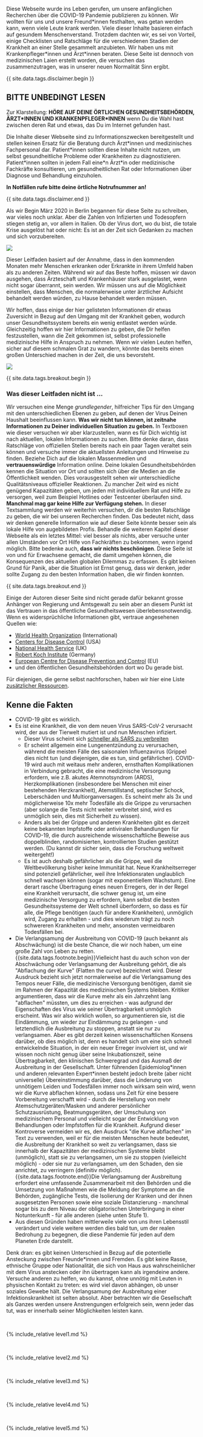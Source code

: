 Diese Webseite wurde ins Leben gerufen, um unsere anfänglichen Recherchen über die COVID-19 Pandemie publizieren zu können. Wir wollten für uns und unsere Freund\*innen festhalten, was getan werden kann, wenn viele Leute krank werden. Viele dieser Inhalte basieren einfach auf gesundem Menschenverstand. Trotzdem dachten wir, es sei von Vorteil, einige Checklisten und Ratschläge für die verschiedenen Stadien der Krankheit an einer Stelle gesammelt anzubieten. Wir haben uns mit Krankenpfleger\*innen und Ärzt\*innen beraten. Diese Seite ist dennoch von medizinischen Laien erstellt worden, die versuchen das zusammenzutragen, was in unserer neuen Normalität Sinn ergibt.

{{ site.data.tags.disclaimer.begin }}

## BITTE UNBEDINGT LESEN

Zur Klarstellung: **HÖRE AUF DEINE ÖRTLICHEN GESUNDHEITSBEHÖRDEN, ÄRZT\*INNEN UND KRANKENPFLEGER\*INNEN** wenn Du die Wahl hast zwischen deren Rat und etwas, das Du im Internet gefunden hast. 

Die Inhalte dieser Webseite sind zu Informationszwecken bereitgestellt und stellen keinen Ersatz für die Beratung durch Ärzt\*innen und medizinisches Fachpersonal dar. Patient\*innen sollten diese Inhalte nicht nutzen, um selbst gesundheitliche Probleme oder Krankheiten zu diagnostizieren. Patient\*innen sollten in jedem Fall eine\*n Ärzt\*in oder medizinische Fachkräfte konsultieren, um gesundheitlichen Rat oder Informationen über Diagnose und Behandlung einzuholen.

**In Notfällen rufe bitte deine örtliche Notrufnummer an!**

{{ site.data.tags.disclaimer.end }}

Als wir Begin März 2020 in Berlin begannen für diese Seite zu schreiben, war vieles noch unklar. Aber die Zahlen von Infizierten und Todesopfern stiegen stetig an, vor allem in Italien. Ob der Virus dort, wo du bist, die totale Krise ausgelöst hat oder nicht: Es ist an der Zeit sich Gedanken zu machen und sich vorzubereiten.

![](/assets/images/virus.png)

Dieser Leitfaden basiert auf der Annahme, dass in den kommenden Monaten mehr Menschen erkranken oder Erkrankte in ihrem Umfeld haben als zu anderen Zeiten. Während wir auf das Beste hoffen, müssen wir davon ausgehen, dass Ärzteschaft und Krankenhäuser stark ausgelastet, wenn nicht sogar überrannt, sein werden. Wir müssen uns auf die Möglichkeit einstellen, dass Menschen, die normalerweise unter ärztlicher Aufsicht behandelt werden würden, zu Hause behandelt werden müssen.

Wir hoffen, dass einige der hier gelisteten Informationen dir etwas Zuversicht in Bezug auf den Umgang mit der Krankheit geben, wodurch unser Gesundheitssystem bereits ein wenig entlastet werden würde. Gleichzeitig hoffen wir hier Informationen zu geben, die Dir helfen festzustellen, wann die Zeit gekommen ist, selbst professionelle medizinische Hilfe in Anspruch zu nehmen. Wenn wir vielen Leuten helfen, sicher auf diesem schmalen Grat zu wandern, könnte das bereits einen großen Unterschied machen in der Zeit, die uns bevorsteht.

[![](/assets/images/treat-at-home.png)](https://www.statnews.com/2020/03/21/coronavirus-plea-from-italy-treat-patients-at-home/ "Ein Plädoyer der Ärzte in Italien: Um eine Covid-19-Katastrophe zu vermeiden, müssen mehr Patienten zu Hause behandelt werden.")

{{ site.data.tags.breakout.begin }}

### Was dieser Leitfaden nicht ist …

Wir versuchen eine Menge *grundlegender*, hilfreicher Tips für den Umgang mit den unterschiedlichen Ebenen zu geben, auf denen der Virus Deinen Haushalt beeinflussen kann. **Was wir nicht tun können, ist zeitnahe Informationen zu Deiner individuellen Situation zu geben.** In Textboxen wie dieser versuchen wir aber klarzustellen, wann es für Dich wichtig ist nach aktuellen, lokalen Informationen zu suchen.
Bitte denke daran, dass Ratschläge von offiziellen Stellen bereits nach ein paar Tagen veraltet sein können und versuche immer die aktuellsten Anleitungen und Hinweise zu finden. Beziehe Dich auf die lokalen Massenmedien und **vertrauenswürdige** Information online. Deine lokalen Gesundheitsbehörden kennen die Situation vor Ort und sollten sich über die Medien an die Öffentlichkeit wenden. 
Dies vorausgestellt sehen wir unterschiedliche Qualitätsniveaus offizieller Reaktionen. Zu mancher Zeit wird es nicht genügend Kapazitäten geben, um jeden mit individuellem Rat und Hilfe zu versorgen, weil zum Beispiel Hotlines oder Testcenter überlaufen sind. **Manchmal mag gar keine Hilfe zur Verfügung stehen.** In dieser Textsammlung werden wir weiterhin versuchen, dir die besten Ratschläge zu geben, die wir bei unseren Recherchen finden. Das bedeutet nicht, dass wir denken generelle Information wie auf dieser Seite könnte besser sein als lokale Hilfe von augebildeten Profis. Behandle die weiteren Kapitel dieser Webseite als ein letztes Mittel: viel besser als nichts, aber versuche unter allen Umständen vor Ort Hilfe von Fachkräften zu bekommen, wenn irgend möglich.
Bitte bedenke auch, **dass wir nichts beschönigen**. Diese Seite ist von und für Erwachsene gemacht, die damit umgehen können, die Konsequenzen des aktuellen globalen Dilemmas zu erfassen. Es gibt keinen Grund für Panik, aber die Situation ist Ernst genug, dass wir denken, jeder sollte Zugang zu den besten Information haben, die wir finden konnten.

{{ site.data.tags.breakout.end }}

Einige der Autoren dieser Seite sind nicht gerade dafür bekannt grosse Anhänger von Regierung und Amtsgewalt zu sein aber an diesem Punkt ist das Vertrauen in das öffentliche Gesundheitswesen überlebensnotwendig. Wenn es widersprüchliche Informationen gibt, vertraue angesehenen Quellen wie:
* [World Health Organization](https://www.who.int/emergencies/diseases/novel-coronavirus-2019) (International)
* [Centers for Disease Control](https://www.cdc.gov/coronavirus/2019-ncov/index.html) (USA)
* [National Health Service](https://www.nhs.uk/conditions/coronavirus-covid-19/) (UK) 
* [Robert Koch Institute](https://www.rki.de/DE/Content/InfAZ/N/Neuartiges_Coronavirus/nCoV.html) (Germany)
* [European Centre for Disease Prevention and Control](https://www.ecdc.europa.eu/en/novel-coronavirus-china) (EU) 
* und den öffentlichen Gesundheitsbehörden dort wo Du gerade bist.

Für diejenigen, die gerne selbst nachforschen, haben wir hier eine Liste [zusätzlicher Ressourcen](https://covid-at-home.info/resources). 

## Kenne die Fakten

* COVID-19 gibt es wirklich.
* Es ist eine Krankheit, die von dem neuen Virus SARS-CoV-2 verursacht wird, der aus der Tierwelt mutiert ist und nun Menschen infiziert.
  * Dieser Virus scheint sich [schneller als SARS zu verbreiten](https://www.nature.com/articles/d41586-020-00660-x) 
  * Er scheint allgemein eine Lungenentzündung zu verursachen, während die meisten Fälle des saisonalen Influenzavirus (Grippe) dies nicht tun (und diejenigen, die es tun, sind gefährlicher). COVID-19 wird auch mit weitaus mehr anderen, ernsthaften Komplikationen in Verbindung gebracht, die eine medizinische Versorgung erfordern, wie z.B. akutes Atemnotsyndrom (ARDS), Herzkomplikationen (insbesondere bei Menschen mit einer bestehenden Herzkrankheit), Atemstillstand, septischer Schock, Leberschäden und Multiorganversagen. Es scheint mehr als 3x und möglicherweise 10x mehr Todesfälle als die Grippe zu verursachen (aber solange die Tests nicht weiter verbreitet sind, wird es unmöglich sein, dies mit Sicherheit zu wissen).
  * Anders als bei der Grippe und anderen Krankheiten gibt es derzeit keine bekannten Impfstoffe oder antiviralen Behandlungen für COVID-19, die durch ausreichende wissenschaftliche Beweise aus doppelblinden, randomisierten, kontrollierten Studien gestützt werden. (Du kannst dir sicher sein, dass die Forschung weltweit weitergeht!)
  * Es ist auch deshalb gefährlicher als die Grippe, weil die Weltbevölkerung bisher keine Immunität hat. Neue Krankheitserreger sind potenziell gefährlicher, weil ihre Infektionsraten unglaublich schnell wachsen können (sogar mit exponentiellem Wachstum). Eine derart rasche Übertragung eines neuen Erregers, der in der Regel eine Krankheit verursacht, die schwer genug ist, um eine medizinische Versorgung zu erfordern, kann selbst die besten Gesundheitssysteme der Welt schnell überfordern, so dass es für alle, die Pflege benötigen (auch für andere Krankheiten), unmöglich wird, Zugang zu erhalten - und dies wiederum trägt zu noch schwereren Krankheiten und mehr, ansonsten vermeidbaren Todesfällen bei.
* Die Verlangsamung der Ausbreitung von COVID-19 (auch bekannt als Abschwächung) ist die beste Chance, die wir noch haben, um eine große Zahl von Leben zu retten. {{site.data.tags.footnote.begin}}Vielleicht hast du auch schon von der Abschwächung oder Verlangsamung der Ausbreitung gehört, die als "Abflachung der Kurve" (Flatten the curve) bezeichnet wird. Dieser Ausdruck bezieht sich jetzt normalerweise auf die Verlangsamung des Tempos neuer Fälle, die medizinische Versorgung benötigen, damit sie im Rahmen der Kapazität des medizinischen Systems bleiben. Kritiker argumentieren, dass wir die Kurve mehr als ein Jahrzehnt lang "abflachen" müssten, um dies zu erreichen - was aufgrund der Eigenschaften des Virus wie seiner Übertragbarkeit unmöglich erscheint. Was wir also wirklich wollen, so argumentieren sie, ist die Eindämmung, um wieder zur Eindämmung zu gelangen - und letztendlich die Ausbreitung zu stoppen, anstatt sie nur zu verlangsamen.
Aber es gibt derzeit keinen wissenschaftlichen Konsens darüber, ob dies möglich ist, denn es handelt sich um eine sich schnell entwickelnde Situation, in der ein neuer Erreger involviert ist, und wir wissen noch nicht genug über seine Inkubationszeit, seine Übertragbarkeit, den klinischen Schweregrad und das Ausmaß der Ausbreitung in der Gesellschaft. Unter führenden Epidemiolog\*innen und anderen relevanten Expert\*innen besteht jedoch breite (aber nicht universelle) Übereinstimmung darüber, dass die Linderung von unnötigem Leiden und Todesfällen immer noch wirksam sein wird, wenn wir die Kurve abflachen können, sodass uns Zeit für eine bessere Vorbereitung verschafft wird - durch die Herstellung von mehr Atemschutzgeräten/Masken und anderer persönlicher Schutzausrüstung, Beatmungsgeräten, der Umschulung von medizinischem Personal und vielleicht sogar der Entwicklung von Behandlungen oder Impfstoffen für die Krankheit.
Aufgrund dieser Kontroverse vermeiden wir es, den Ausdruck "die Kurve abflachen" im Text zu verwenden, weil er für die meisten Menschen heute bedeutet, die Ausbreitung der Krankheit so weit zu verlangsamen, dass sie innerhalb der Kapazitäten der medizinischen Systeme bleibt (unmöglich), statt sie zu verlangsamen, um sie zu stoppen (vielleicht möglich) - oder sie nur zu verlangsamen, um den Schaden, den sie anrichtet, zu verringern (definitiv möglich). {{site.data.tags.footnote.end}}Die Verlangsamung der Ausbreitung erfordert eine umfassende Zusammenarbeit mit den Behörden und die Umsetzung von Maßnahmen wie die Meldung der Symptome an die Behörden, zugängliche Tests, die Isolierung der Kranken und der ihnen ausgesetzten Personen sowie eine soziale Distanzierung - manchmal sogar bis zu dem Niveau der obligatorischen Unterbringung in einer Notunterkunft - für alle anderen (siehe unten Stufe 1).
* Aus diesen Gründen haben mittlerweile viele von uns ihren Lebensstil verändert und viele weitere werden dies bald tun, um der realen Bedrohung zu begegnen, die diese Pandemie für jeden auf dem Planeten Erde darstellt.

Denk dran: es gibt keinen Unterschied in Bezug auf die potentielle Ansteckung zwischen Freunde\*innen und Fremden. Es gibt keine Rasse, ethnische Gruppe oder Nationalität, die sich von Haus aus wahrscheinlicher mit dem Virus anstecken oder ihn übertragen kann als irgendeine andere. Versuche anderen zu helfen, wo du kannst, ohne unnötig mit Leuten in physischen Kontakt zu treten: es wird viel davon abhängen, ob unser soziales Gewebe hält. Die Verlangsamung der Ausbreitung einer Infektionskrankheit ist selten absolut. Aber betrachten wir die Gesellschaft als Ganzes werden unsere Anstrengungen erfolgreich sein, wenn jeder das tut, was er innerhalb seiner Möglichkeiten leisten kann.


&nbsp; 

{% include_relative level1.md %}

&nbsp; 

{% include_relative level2.md %}

&nbsp; 

{% include_relative level3.md %}

&nbsp; 

{% include_relative level4.md %}

&nbsp; 

{% include_relative level5.md %}
